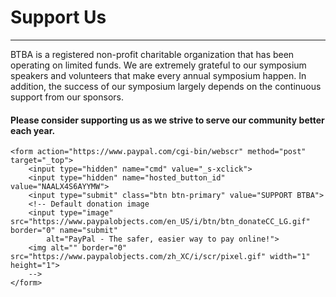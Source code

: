 ---
---
<div class="row align-items-center py-auto my-auto py-md-5 my-md-5">
    <div class="col-12 col-md col-lg-5">
        <h1 class="display-1">
            Support Us
        </h1>
    </div>
    <div class="col-12 col-md">
        <hr>
        <!-- <img src="{{ "/assets/img/btba_logo.png" | absolute_url }}" alt="BTBA logo" class="float-left p-4" width="150"> -->
        <p class="">
            BTBA is a registered non-profit charitable organization that has been operating on limited funds. We are extremely grateful to our symposium speakers and volunteers that make every annual symposium happen. In addition, the success of our symposium largely depends on the continuous support from our sponsors. 
        </p>
    </div>
</div>

<div class="text-center">
    <h4 class="">
        Please consider supporting us as we strive to serve our community better each year.
    </h4>

    <form action="https://www.paypal.com/cgi-bin/webscr" method="post" target="_top">
        <input type="hidden" name="cmd" value="_s-xclick">
        <input type="hidden" name="hosted_button_id" value="NAALX4S6AYYMW">
        <input type="submit" class="btn btn-primary" value="SUPPORT BTBA">
        <!-- Default donation image
        <input type="image" src="https://www.paypalobjects.com/en_US/i/btn/btn_donateCC_LG.gif" border="0" name="submit"
            alt="PayPal - The safer, easier way to pay online!">
        <img alt="" border="0" src="https://www.paypalobjects.com/zh_XC/i/scr/pixel.gif" width="1" height="1"> 
        -->
    </form>
</div>